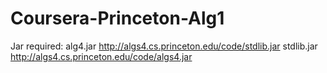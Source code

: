 Coursera-Princeton-Alg1
=======================
Jar required:
  alg4.jar    http://algs4.cs.princeton.edu/code/stdlib.jar
  stdlib.jar  http://algs4.cs.princeton.edu/code/algs4.jar
